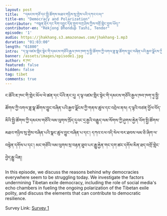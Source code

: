 ```yaml
---
layout: post
title:  "དམངས་གཙོ་དང་སྤྱི་ཚོགས་མཐའ་གཉིས་སུ་གྱེས་པའི་དཀའ་ངལ།"
title-en: "Democracy and Polarization"
contributor: "བསྟན་རྡོར་དང་རིག་འབྱུང་དོན་གྲུབ་བཀྲ་ཤིས་ཀྱིས་བགྲོ་གླེང་བྱས་ཡོད།"
contributor-en: "Rekjong Dhondup Tashi, Tendor"
episode: '1'
audio: https://jhakhang.s3.amazonaws.com/jhakhang-1.mp3
duration: "01:03:00"
length: "61800"
intro: "ད་ལྟ་འཛམ་གླིང་སྟེང་གི་དམངས་གཙོའི་རྒྱལ་ཁབ་ཁག་ཏུ་སྤྱི་ཚོགས་ཀྱི་འགལ་ཟླ་སྣ་ཚོགས་བྱུང་བཞིན་པའི་རྒྱབ་ལྗོངས་ཀྱི་གནས་ཚུལ་དང་འབྲེལ་ནས།"
banner: /assets/images/episode1.jpg
author: ཇ་ཁང་
featured: false
hidden: false
tag: tibet
comments: true
---
```

ང་ཚོའི་ཇ་ཁང་གི་གླེང་མོལ་ལེ་ཚན་དང་པོའི་ནང་དུ། ད་ལྟ་འཛམ་གླིང་སྟེང་གི་དམངས་གཙོའི་རྒྱལ་ཁབ་ཁག་ཏུ་སྤྱི་ཚོགས་ཀྱི་འགལ་ཟླ་སྣ་ཚོགས་བྱུང་བཞིན་པའི་རྒྱབ་ལྗོངས་ཀྱི་གནས་ཚུལ་དང་འབྲེལ་ནས། ད་ལྟའི་བཙན་བྱོལ་བོད་མིའི་སྤྱི་ཚོགས་ཀྱི་དམངས་གཙོའི་ལམ་ལུགས་ཁྲོད་དུའང་དྲ་རྒྱའི་བརྒྱུད་ལམ་སོགས་ཀྱི་ཤུགས་རྐྱེན་འོག་སྤྱི་ཚོགས་མཐའ་གཉིས་སུ་གྱེས་བཞིན་པའི་སྣང་ཚུལ་བྱུང་བཞིན་པ་དང་། དཀའ་ངལ་འདི་སེལ་བར་ཐབས་ལམ་ཅི་ཞིག་ལ་བསྟེན་དགོས་པ་དང་།  མང་གཙོའི་ལམ་ལུགས་སྲ་བརྟན་ཐུབ་པར་རྒྱུ་རྐྱེན་གང་དག་ཚང་དགོས་མིན་ཐད་བགྲོ་གླེང་བྱེད་རྒྱུ་ཡིན། 

In this episode, we discuss the reasons behind why democracies everywhere seem to be struggling today. We investigate the factors undermining Tibetan exile democracy, including the role of social media's echo chambers in fueling the ongoing polarization of the Tibetan exile polity, and discuss the elements that can contribute to democratic resilience.    

Survey Link: [Survey 1](https://www.surveymonkey.com/r/Jhakhang1)  



